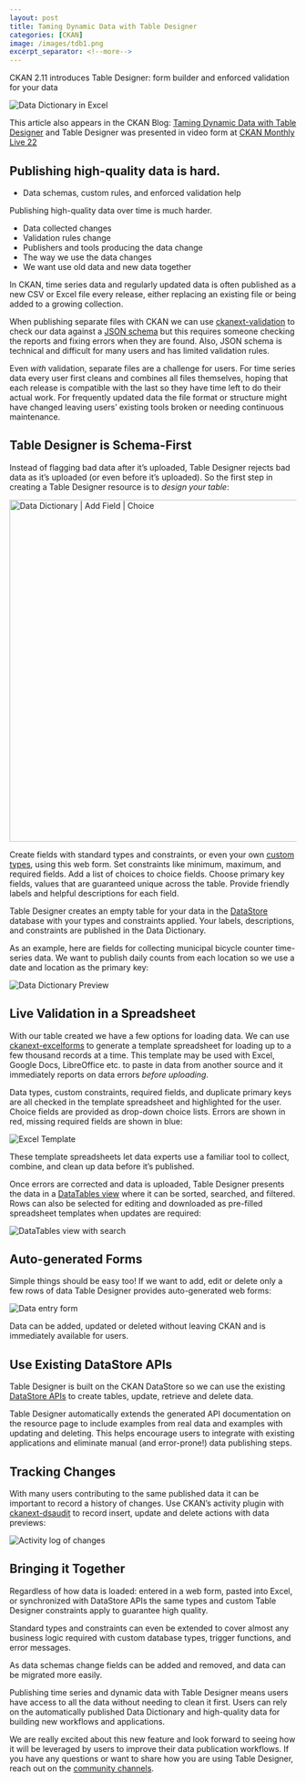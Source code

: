 ```yaml
---
layout: post
title: Taming Dynamic Data with Table Designer
categories: [CKAN]
image: /images/tdb1.png
excerpt_separator: <!--more-->
---
```


CKAN 2.11 introduces Table Designer: form builder and enforced validation for your data

<img src="/images/tdb4.png" alt="Data Dictionary in Excel">

This article also appears in the CKAN Blog: [Taming Dynamic Data with Table Designer](https://ckan.org/blog/taming-dynamic-data-with-table-designer) and Table Designer was presented in video form at [CKAN Monthly Live 22](https://www.youtube.com/watch?v=9eD7HDS9PWk&t=362s)

## Publishing high-quality data is hard.

- Data schemas, custom rules, and enforced validation help

Publishing high-quality data over time is much harder.

- Data collected changes
- Validation rules change
- Publishers and tools producing the data change
- The way we use the data changes
- We want use old data and new data together

In CKAN, time series data and regularly updated data is often published as a new CSV or Excel file every release, either replacing an existing file or being added to a growing collection.

<!--more-->

When publishing separate files with CKAN we can use [ckanext-validation](https://github.com/ckan/ckanext-validation) to check our data against a [JSON schema](https://json-schema.org/) but this requires someone checking the reports and fixing errors when they are found. Also, JSON schema is technical and difficult for many users and has limited validation rules.

Even *with* validation, separate files are a challenge for users. For time series data every user first cleans and combines all files themselves, hoping that each release is compatible with the last so they have time left to do their actual work. For frequently updated data the file format or structure might have changed leaving users’ existing tools broken or needing continuous maintenance.

## Table Designer is Schema-First

Instead of flagging bad data after it’s uploaded, Table Designer rejects bad data as it’s uploaded (or even before it’s uploaded). So the first step in creating a Table Designer resource is to *design your table*:

<img src="/images/tdb1.png" alt="Data Dictionary | Add Field | Choice" width=600>

Create fields with standard types and constraints, or even your own [custom types](https://docs.ckan.org/en/2.11/extensions/custom-columns-constraints.html#custom-columns-constraints), using this web form. Set constraints like minimum, maximum, and required fields. Add a list of choices to choice fields. Choose primary key fields, values that are guaranteed unique across the table. Provide friendly labels and helpful descriptions for each field.

Table Designer creates an empty table for your data in the [DataStore](https://docs.ckan.org/en/2.11/maintaining/datastore.html) database with your types and constraints applied. Your labels, descriptions, and constraints are published in the Data Dictionary.

As an example, here are fields for collecting municipal bicycle counter time-series data. We want to publish daily counts from each location so we use a date and location as the primary key:

<img src="/images/tdb2.png" alt="Data Dictionary Preview">

## Live Validation in a Spreadsheet

With our table created we have a few options for loading data. We can use [ckanext-excelforms](https://docs.ckan.org/en/2.11/maintaining/table-designer.html#creating-and-updating-rows-with-ckanext-excelforms) to generate a template spreadsheet for loading up to a few thousand records at a time. This template may be used with Excel, Google Docs, LibreOffice etc. to paste in data from another source and it immediately reports on data errors *before uploading*.

Data types, custom constraints, required fields, and duplicate primary keys are all checked in the template spreadsheet and highlighted for the user. Choice fields are provided as drop-down choice lists. Errors are shown in red, missing required fields are shown in blue:

<img src="/images/tdb3.png" alt="Excel Template">

These template spreadsheets let data experts use a familiar tool to collect, combine, and clean up data before it’s published.

Once errors are corrected and data is uploaded, Table Designer presents the data in a [DataTables view](https://docs.ckan.org/en/2.11/maintaining/data-viewer.html#datatables-view) where it can be sorted, searched, and filtered. Rows can also be selected for editing and downloaded as pre-filled spreadsheet templates when updates are required:

<img src="/images/tdb5.png" alt="DataTables view with search">

## Auto-generated Forms

Simple things should be easy too! If we want to add, edit or delete only a few rows of data Table Designer provides auto-generated web forms:

<img src="/images/tdb6.png" alt="Data entry form">

Data can be added, updated or deleted without leaving CKAN and is immediately available for users.

## Use Existing DataStore APIs

Table Designer is built on the CKAN DataStore so we can use the existing [DataStore APIs](https://docs.ckan.org/en/2.11/maintaining/datastore.html#the-data-api) to create tables, update, retrieve and delete data.

Table Designer automatically extends the generated API documentation on the resource page to include examples from real data and examples with updating and deleting. This helps encourage users to integrate with existing applications and eliminate manual (and error-prone!) data publishing steps.

## Tracking Changes

With many users contributing to the same published data it can be important to record a history of changes. Use CKAN’s activity plugin with [ckanext-dsaudit](https://docs.ckan.org/en/2.11/maintaining/table-designer.html#tracking-changes-with-ckanext-dsaudit) to record insert, update and delete actions with data previews:

<img src="/images/tdb7.png" alt="Activity log of changes">

## Bringing it Together

Regardless of how data is loaded: entered in a web form, pasted into Excel, or synchronized with DataStore APIs the same types and custom Table Designer constraints apply to guarantee high quality.

Standard types and constraints can even be extended to cover almost any business logic required with custom database types, trigger functions, and error messages.

As data schemas change fields can be added and removed, and data can be migrated more easily.

Publishing time series and dynamic data with Table Designer means users have access to all the data without needing to clean it first. Users can rely on the automatically published Data Dictionary and high-quality data for building new workflows and applications.

We are really excited about this new feature and look forward to seeing how it will be leveraged by users to improve their data publication workflows. If you have any questions or want to share how you are using Table Designer, reach out on the [community channels](https://ckan.org/community).
